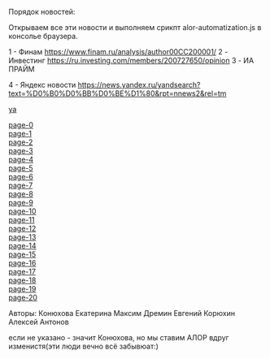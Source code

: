 Порядок новостей:

Открываем все эти новости и выполняем срикпт alor-automatization.js в консолье браузера.

1 - Финам
https://www.finam.ru/analysis/author00CC200001/
2 - Инвестинг 
https://ru.investing.com/members/200727650/opinion
3 - ИА ПРАЙМ

4 - Яндекс новости
https://news.yandex.ru/yandsearch?text=%D0%B0%D0%BB%D0%BE%D1%80&rpt=nnews2&rel=tm

[ya](https://ya.ru)

[page-0](https://news.yandex.ru/yandsearch?text=%D0%B0%D0%BB%D0%BE%D1%80&rpt=nnews2&p=0)<br>
[page-1](https://news.yandex.ru/yandsearch?text=%D0%B0%D0%BB%D0%BE%D1%80&rpt=nnews2&p=1)<br>
[page-2](https://news.yandex.ru/yandsearch?text=%D0%B0%D0%BB%D0%BE%D1%80&rpt=nnews2&p=2)<br>
[page-3](https://news.yandex.ru/yandsearch?text=%D0%B0%D0%BB%D0%BE%D1%80&rpt=nnews2&p=3)<br>
[page-4](https://news.yandex.ru/yandsearch?text=%D0%B0%D0%BB%D0%BE%D1%80&rpt=nnews2&p=4)<br>
[page-5](https://news.yandex.ru/yandsearch?text=%D0%B0%D0%BB%D0%BE%D1%80&rpt=nnews2&p=5)<br>
[page-6](https://news.yandex.ru/yandsearch?text=%D0%B0%D0%BB%D0%BE%D1%80&rpt=nnews2&p=6)<br>
[page-7](https://news.yandex.ru/yandsearch?text=%D0%B0%D0%BB%D0%BE%D1%80&rpt=nnews2&p=7)<br>
[page-8](https://news.yandex.ru/yandsearch?text=%D0%B0%D0%BB%D0%BE%D1%80&rpt=nnews2&p=8)<br>
[page-9](https://news.yandex.ru/yandsearch?text=%D0%B0%D0%BB%D0%BE%D1%80&rpt=nnews2&p=9)<br>
[page-10](https://news.yandex.ru/yandsearch?text=%D0%B0%D0%BB%D0%BE%D1%80&rpt=nnews2&p=10)<br>
[page-11](https://news.yandex.ru/yandsearch?text=%D0%B0%D0%BB%D0%BE%D1%80&rpt=nnews2&p=11)<br>
[page-12](https://news.yandex.ru/yandsearch?text=%D0%B0%D0%BB%D0%BE%D1%80&rpt=nnews2&p=12)<br>
[page-13](https://news.yandex.ru/yandsearch?text=%D0%B0%D0%BB%D0%BE%D1%80&rpt=nnews2&p=13)<br>
[page-14](https://news.yandex.ru/yandsearch?text=%D0%B0%D0%BB%D0%BE%D1%80&rpt=nnews2&p=14)<br>
[page-15](https://news.yandex.ru/yandsearch?text=%D0%B0%D0%BB%D0%BE%D1%80&rpt=nnews2&p=15)<br>
[page-16](https://news.yandex.ru/yandsearch?text=%D0%B0%D0%BB%D0%BE%D1%80&rpt=nnews2&p=16)<br>
[page-17](https://news.yandex.ru/yandsearch?text=%D0%B0%D0%BB%D0%BE%D1%80&rpt=nnews2&p=17)<br>
[page-18](https://news.yandex.ru/yandsearch?text=%D0%B0%D0%BB%D0%BE%D1%80&rpt=nnews2&p=18)<br>
[page-19](https://news.yandex.ru/yandsearch?text=%D0%B0%D0%BB%D0%BE%D1%80&rpt=nnews2&p=19)<br>
[page-20](https://news.yandex.ru/yandsearch?text=%D0%B0%D0%BB%D0%BE%D1%80&rpt=nnews2&p=20)<br>




Авторы:
Конюхова Екатерина
Максим Дремин
Евгений Корюхин
Алексей Антонов

если не указано - значит Конюхова, но мы ставим АЛОР вдруг изменистя(эти люди вечно всё забывюат:)